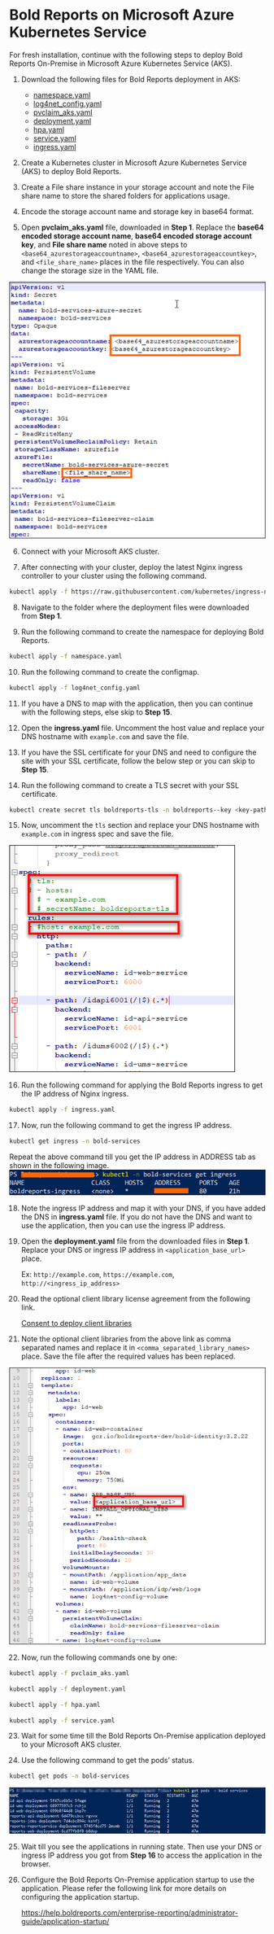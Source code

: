 # Bold Reports on Microsoft Azure Kubernetes Service

For fresh installation, continue with the following steps to deploy Bold Reports On-Premise in Microsoft Azure Kubernetes Service (AKS).

1. Download the following files for Bold Reports deployment in AKS:

    * [namespace.yaml](https://raw.githubusercontent.com/boldreports/bold-reports-kubernetes/v4.2.52/deploy/namespace.yaml)
    * [log4net_config.yaml](https://raw.githubusercontent.com/boldreports/bold-reports-kubernetes/v4.2.52/deploy/log4net_config.yaml)
    * [pvclaim_aks.yaml](https://raw.githubusercontent.com/boldreports/bold-reports-kubernetes/v4.2.52/deploy/pvclaim_aks.yaml)
    * [deployment.yaml](https://raw.githubusercontent.com/boldreports/bold-reports-kubernetes/v4.2.52/deploy/deployment.yaml)
    * [hpa.yaml](https://raw.githubusercontent.com/boldreports/bold-reports-kubernetes/v4.2.52/deploy/hpa.yaml)
    * [service.yaml](https://raw.githubusercontent.com/boldreports/bold-reports-kubernetes/v4.2.52/deploy/service.yaml)
    * [ingress.yaml](https://raw.githubusercontent.com/boldreports/bold-reports-kubernetes/v4.2.52/deploy/ingress.yaml)

2. Create a Kubernetes cluster in Microsoft Azure Kubernetes Service (AKS) to deploy Bold Reports.

3. Create a File share instance in your storage account and note the File share name to store the shared folders for applications usage.

4. Encode the storage account name and storage key in base64 format.

5. Open **pvclaim_aks.yaml** file, downloaded in **Step 1**. Replace the **base64 encoded storage account name**, **base64 encoded storage account key**, and **File share name** noted in above steps to `<base64_azurestorageaccountname>`, `<base64_azurestorageaccountkey>`, and `<file_share_name>` places in the file respectively. You can also change the storage size in the YAML file.

![PV Claim](images/aks_pvclaim.png)

6. Connect with your Microsoft AKS cluster.

7. After connecting with your cluster, deploy the latest Nginx ingress controller to your cluster using the following command.

```sh
kubectl apply -f https://raw.githubusercontent.com/kubernetes/ingress-nginx/controller-v1.2.0/deploy/static/provider/cloud/deploy.yaml
```

8. Navigate to the folder where the deployment files were downloaded from **Step 1**.

9. Run the following command to create the namespace for deploying Bold Reports.

```sh
kubectl apply -f namespace.yaml
```

10. Run the following command to create the configmap.

```sh
kubectl apply -f log4net_config.yaml
```

11. If you have a DNS to map with the application, then you can continue with the following steps, else skip to **Step 15**. 

12. Open the **ingress.yaml** file. Uncomment the host value and replace your DNS hostname with `example.com` and save the file.

13. If you have the SSL certificate for your DNS and need to configure the site with your SSL certificate, follow the below step or you can skip to **Step 15**.

14. Run the following command to create a TLS secret with your SSL certificate.

```sh
kubectl create secret tls boldreports-tls -n boldreports--key <key-path> --cert <certificate-path>
```

15. Now, uncomment the `tls` section and replace your DNS hostname with `example.com` in ingress spec and save the file.

![ingress DNS](images/ingress_yaml.png)

16. Run the following command for applying the Bold Reports ingress to get the IP address of Nginx ingress.

```sh
kubectl apply -f ingress.yaml
```

17. Now, run the following command to get the ingress IP address.

```sh
kubectl get ingress -n bold-services
```
Repeat the above command till you get the IP address in ADDRESS tab as shown in the following image.
![Ingress Address](images/ingress_address.png) 

18. Note the ingress IP address and map it with your DNS, if you have added the DNS in **ingress.yaml** file. If you do not have the DNS and want to use the application, then you can use the ingress IP address.

19. Open the **deployment.yaml** file from the downloaded files in **Step 1**. Replace your DNS or ingress IP address in `<application_base_url>` place.
    
    Ex: `http://example.com`, `https://example.com`, `http://<ingress_ip_address>`
	
20. Read the optional client library license agreement from the following link.
    
    [Consent to deploy client libraries](../docs/consent-to-deploy-client-libraries.md)
	
21. Note the optional client libraries from the above link as comma separated names and replace it in `<comma_separated_library_names>` place. Save the file after the required values has been replaced.

![deployment.yaml](images/deployment_yaml.png) 

22. Now, run the following commands one by one:

```sh
kubectl apply -f pvclaim_aks.yaml
```

```sh
kubectl apply -f deployment.yaml
```

```sh
kubectl apply -f hpa.yaml
```

```sh
kubectl apply -f service.yaml
```

23. Wait for some time till the Bold Reports On-Premise application deployed to your Microsoft AKS cluster.

24. Use the following command to get the pods’ status.

```sh
kubectl get pods -n bold-services
```
![Pod status](images/pod_status.png) 

25. Wait till you see the applications in running state. Then use your DNS or ingress IP address you got from **Step 16** to access the application in the browser.

26.	Configure the Bold Reports On-Premise application startup to use the application. Please refer the following link for more details on configuring the application startup.
    
    https://help.boldreports.com/enterprise-reporting/administrator-guide/application-startup/